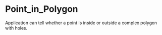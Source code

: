 # Point_in_Polygon
Application can tell whether a point is inside or outside a complex polygon with holes.

